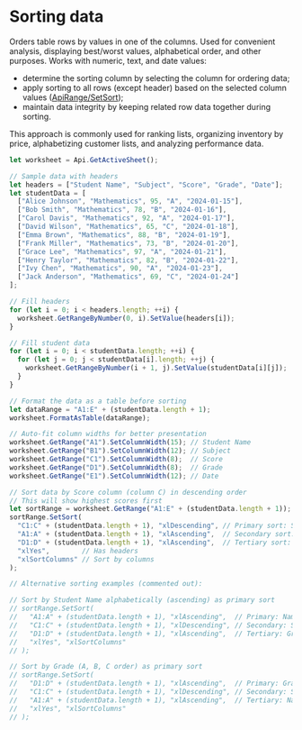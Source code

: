 # Sorting data

Orders table rows by values in one of the columns. Used for convenient analysis, displaying best/worst values, alphabetical order, and other purposes. Works with numeric, text, and date values:

- determine the sorting column by selecting the column for ordering data;
- apply sorting to all rows (except header) based on the selected column values ([ApiRange/SetSort](/docs/office-api/usage-api/spreadsheet-api/ApiRange/Methods/SetSort.md));
- maintain data integrity by keeping related row data together during sorting.

This approach is commonly used for ranking lists, organizing inventory by price, alphabetizing customer lists, and analyzing performance data.

```ts editor-xlsx
let worksheet = Api.GetActiveSheet();

// Sample data with headers
let headers = ["Student Name", "Subject", "Score", "Grade", "Date"];
let studentData = [
  ["Alice Johnson", "Mathematics", 95, "A", "2024-01-15"],
  ["Bob Smith", "Mathematics", 78, "B", "2024-01-16"],
  ["Carol Davis", "Mathematics", 92, "A", "2024-01-17"],
  ["David Wilson", "Mathematics", 65, "C", "2024-01-18"],
  ["Emma Brown", "Mathematics", 88, "B", "2024-01-19"],
  ["Frank Miller", "Mathematics", 73, "B", "2024-01-20"],
  ["Grace Lee", "Mathematics", 97, "A", "2024-01-21"],
  ["Henry Taylor", "Mathematics", 82, "B", "2024-01-22"],
  ["Ivy Chen", "Mathematics", 90, "A", "2024-01-23"],
  ["Jack Anderson", "Mathematics", 69, "C", "2024-01-24"]
];

// Fill headers
for (let i = 0; i < headers.length; ++i) {
  worksheet.GetRangeByNumber(0, i).SetValue(headers[i]);
}

// Fill student data
for (let i = 0; i < studentData.length; ++i) {
  for (let j = 0; j < studentData[i].length; ++j) {
    worksheet.GetRangeByNumber(i + 1, j).SetValue(studentData[i][j]);
  }
}

// Format the data as a table before sorting
let dataRange = "A1:E" + (studentData.length + 1);
worksheet.FormatAsTable(dataRange);

// Auto-fit column widths for better presentation
worksheet.GetRange("A1").SetColumnWidth(15); // Student Name
worksheet.GetRange("B1").SetColumnWidth(12); // Subject
worksheet.GetRange("C1").SetColumnWidth(8);  // Score
worksheet.GetRange("D1").SetColumnWidth(8);  // Grade
worksheet.GetRange("E1").SetColumnWidth(12); // Date

// Sort data by Score column (column C) in descending order
// This will show highest scores first
let sortRange = worksheet.GetRange("A1:E" + (studentData.length + 1));
sortRange.SetSort(
  "C1:C" + (studentData.length + 1), "xlDescending", // Primary sort: Score (descending)
  "A1:A" + (studentData.length + 1), "xlAscending",  // Secondary sort: Name (ascending)
  "D1:D" + (studentData.length + 1), "xlAscending",  // Tertiary sort: Grade (ascending)
  "xlYes",        // Has headers
  "xlSortColumns" // Sort by columns
);

// Alternative sorting examples (commented out):

// Sort by Student Name alphabetically (ascending) as primary sort
// sortRange.SetSort(
//   "A1:A" + (studentData.length + 1), "xlAscending",  // Primary: Name
//   "C1:C" + (studentData.length + 1), "xlDescending", // Secondary: Score
//   "D1:D" + (studentData.length + 1), "xlAscending",  // Tertiary: Grade
//   "xlYes", "xlSortColumns"
// );

// Sort by Grade (A, B, C order) as primary sort
// sortRange.SetSort(
//   "D1:D" + (studentData.length + 1), "xlAscending",  // Primary: Grade
//   "C1:C" + (studentData.length + 1), "xlDescending", // Secondary: Score
//   "A1:A" + (studentData.length + 1), "xlAscending",  // Tertiary: Name
//   "xlYes", "xlSortColumns"
// );
```

